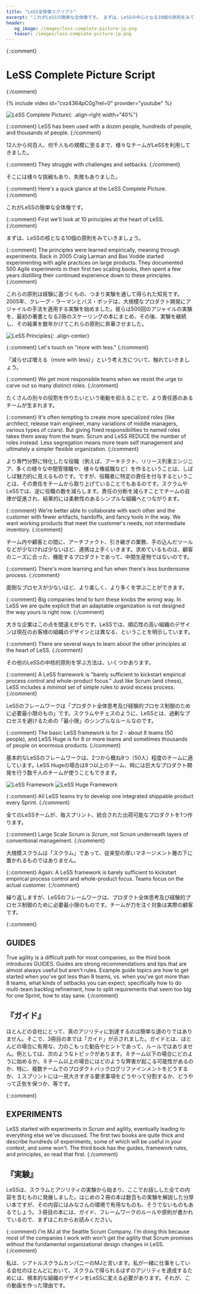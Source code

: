 ```yaml
---
title: "LeSS全体像スクリプト"
excerpt: "これがLeSSの簡単な全体像です。 まずは、LeSSの中心となる10個の原則をみていきましょう。"
header:
   og_image: /images/less-complete-picture-jp.png
   teaser: /images/less-complete-picture-jp.png
---
```

{::comment}
# LeSS Complete Picture Script
{:/comment}

{% include video id="cvz4364pC0g?rel=0" provider="youtube" %}

![LeSS Complete Picture](/images/less-complete-picture-jp.png){: .align-right width="40%"}

{::comment}
LeSS has been used with a dozen people, hundreds of people, and thousands of people.
{:/comment}

12人から何百人、何千人もの規模に至るまで、様々なチームがLeSSを利用してきました。

{::comment}
They struggle with challenges and setbacks.
{:/comment}

そこには様々な挑戦もあり、失敗もありました。

{::comment}
Here's a quick glance at the LeSS Complete Picture.
{:/comment}

これがLeSSの簡単な全体像です。

{::comment}
First we'll look at 10 principles at the heart of LeSS.
{:/comment}

まずは、LeSSの核となる10個の原則をみていきましょう。

{::comment}
The principles were learned empirically, meaning through experiments. Back in 2005 Craig Larman and Bas Vodde started experimenting with agile practices on large products. They documented 500 Agile experiments in their first two scaling books, then spent a few years distilling their continued experience down to these principles.
{:/comment}

これらの原則は経験に基づくもの、つまり実験を通して得られた知見です。2005年、クレーグ・ラーマンとバス・ボッデは、大規模なプロダクト開発にアジャイルの手法を適用する実験を始めました。彼らは500回のアジャイルの実験を、最初の著書となる2冊のスケーリングの本にまとめ、その後、実験を継続し、その結果を数年かけてこれらの原則に昇華させました。

![LeSS Principles](/images/principles-jp.png){: .align-center}

{::comment}
Let's touch on "more with less."
{:/comment}

「減らせば増える（more with less）」という考え方について、触れていきましょう。

{::comment}
We get more responsible teams when we resist the urge to carve out so many distinct roles.
{:/comment}

たくさんの別々の役割を作りたいという衝動を抑えることで、より責任感のあるチームが生まれます。

{::comment}
It's often tempting to create more specialized roles (like architect, release train engineer, many variations of middle managers, various types of czars). But giving fixed responsibilities to named roles takes them away from the team. Scrum and LeSS REDUCE the number of roles instead. Less segregation means more team self management and ultimately a simpler flexible organization.
{:/comment}

より専門分野に特化したな役職（例えば、アーキテクト、リリース列車エンジニア、多くの様々な中間管理職や、様々な権威職など）を作るということは、しばしば魅力的に見えるものです。ですが、役職者に特定の責任を付与するということは、その責任をチームから取り上げていることでもあるのです。スクラムやLeSSでは、逆に役職の数を減らします。責任の分断を減らすことでチームの自律が促進され、結果的には柔軟性のあるシンプルな組織へとつながります。

{::comment}
We're better able to collaborate with each other and the customer with fewer artifacts, handoffs, and fancy tools in the way. We want working products that meet the customer's needs, not intermediate inventory.
{:/comment}

チーム内や顧客との間に、アーチファクト、引き継ぎの業務、手の込んだツールなどが少なければ少ないほど、連携は上手くいきます。求めているものは、顧客のニーズに合った、機能するプロダクトであって、中間生産物ではないのです。

{::comment}
There's more learning and fun when there's less burdensome process.
{:/comment}

面倒なプロセスが少ないほど、より楽しく、より多くを学ぶことができます。

{::comment}
Big companies tend to turn these knobs the wrong way.  In LeSS we are quite explicit that an adaptable organization is not designed the way yours is right now.
{:/comment}

大きな企業はこの点を間違えがちです。LeSSでは、順応性の高い組織のデザインは現在のお客様の組織のデザインとは異なる、ということを明示しています。

{::comment}
There are several ways to learn about the other principles at the heart of LeSS.
{:/comment}

その他のLeSSの中核的原則を学ぶ方法は、いくつかあります。

{::comment}
A LeSS framework is "barely sufficient to kickstart empirical process control and whole-product focus." Just like Scrum (and chess), LeSS includes a *minimal* set of simple rules to avoid excess process.
{:/comment}

LeSSのフレームワークは「プロダクト全体思考及び経験的プロセス制御のために必要最小限のもの」です。スクラムやチェスのように、LeSSとは、過剰なプロセスを避けるための「最小限」のシンプルなルールなのです。

{::comment}
The basic LeSS framework is for 2 - about 8 teams (50 people), and LeSS Huge is for 8 or more teams and sometimes thousands of people on enormous products.
{:/comment}

基本的なLeSSのフレームワークは、2つから概ね8つ（50人）程度のチームに適しています。LeSS Hugeの場合は8つ以上のチーム、時には巨大なプロダクト開発を行う数千人のチームが使うこともできます。

![LeSS Framework](/images/less-framework-jp.png)
![LeSS Huge Framework](/images/less-huge-framework-jp.png)

{::comment}
All LeSS teams try to develop one integrated shippable product every Sprint.
{:/comment}

全てのLeSSチームが、毎スプリント、統合された出荷可能なプロダクトを1つ作ります。

{::comment}
Large Scale Scrum is *Scrum*, not Scrum underneath layers of conventional management.
{:/comment}

大規模スクラムは「スクラム」であって、従来型の厚いマネージメント層の下に置かれるものではありません。

{::comment}
Again: A LeSS framework is barely sufficient to kickstart empirical process control and whole-product focus. Teams focus on the actual customer.
{:/comment}

繰り返しますが、LeSSのフレームワークは、プロダクト全体思考及び経験的プロセス制御のために必要最小限のものです。チームが力を注ぐ対象は実際の顧客です。

{::comment}
## GUIDES

True agility is a difficult path for most companies, so the third book introduces GUIDES. Guides are strong recommendations and tips that are almost always useful but aren't rules. Example guide topics are how to get started when you've got less than 8 teams, vs. when you've got more than 8 teams, what kinds of setbacks you can expect, specifically how to do multi-team backlog refinement, how to split requirements that seem too big for one Sprint, how to stay sane.
{:/comment}

## 『ガイド』

ほとんどの会社にとって、真のアジリティに到達するのは簡単な道のりではありません。そこで、3冊目の本では「ガイド」が示されました。ガイドとは、ほとんどの場合に有用な、力のこもった勧告やヒントであって、ルールではありません。例としては、次のようなトピックがあります。８チーム以下の場合にどのように始めるか。８チーム以上の場合にはどのような弊害が起こる可能性があるのか、特に、複数チームでのプロダクトバックログリファインメントをどうするか、１スプリントには一見大きすぎる要求事項をどうやって分割するか、どうやって正気を保つか、等です。

{::comment}
## EXPERIMENTS

LeSS started with experiments in Scrum and agility, eventually leading to everything else we've discussed. The first two books are quite thick and describe hundreds of experiments, some of which will be useful in your context, and some won't. The third book has the guides, framework rules, and principles, so read that first.
{:/comment}

## 『実験』

LeSSは、スクラムとアジリティの実験から始まり、ここでお話しした全ての内容を含むものに発展しました。はじめの２冊の本は数百もの実験を解説した分厚い本ですが、その内容にはみなさんの環境で有用なものも、そうでないものもあるでしょう。３冊目の本には、ガイド、フレームワークのルールや原則が書かれているので、まずはこれからお読みください。

{::comment}
I'm MJ at the Seattle Scrum Company. I'm doing this because most of the companies I work with won't get the agility that Scrum promises without the fundamental organizational design changes in LeSS.
{:/comment}


私は、シアトルスクラムカンパニーのMJと言います。私が一緒に仕事をしている会社のほとんどにおいて、スクラムで得られるはずのアジリティを達成するためには、根本的な組織のデザインをLeSSに変える必要があります。それが、この動画を作った理由です。
